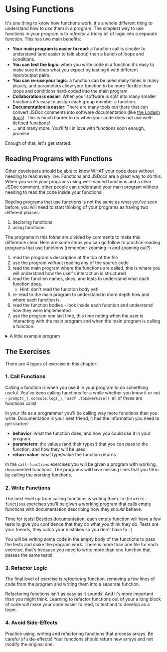 # Using Functions

It's one thing to know how functions work, it's a whole different thing to
understand how to _use_ them in a program. The simplest way to use functions in
your program is to _refactor_ a tricky bit of logic into a separate function.
This has two main benefits:

- **Your main program is easier to read**: a function call is simpler to
  understand (and easier to talk about) than a bunch of loops and conditions.
- **You can test the logic**: when you write code in a function it's easy to
  make sure it does what you expect by testing it with different input/output
  pairs.
- **You can re-use your logic**: a function can be used many times in many
  places, and parameters allow your function to be more flexible than loops and
  conditions hard-coded into the main program
- **Collaboration is easier**: When your software is split into many smaller
  functions it's easy to assign each group member a function.
- **Documentation is easier**: There are many tools out there that can convert
  JSDoc comments into software documentation (like
  [the Lodash docs](https://lodash.com/docs/4.17.15)). This is much harder to do
  when your code does not use well-defined functions!
- ... and many more. You'll fall in love with functions soon enough, promise

Enough of that, let's get started.

## Reading Programs with Functions

Other developers should be able to know WHAT your code does without needing to
read every line. Functions and JSDocs are a great way to do this. When you write
your programs using well-named functions and a clear JSDoc comment, other people
can understand your main program without needing to read the code inside your
functions!

Reading programs that use functions is not the same as what you've seen before,
you will need to start thinking of your programs as having two different phases:

1. declaring functions
2. using functions

The programs in this folder are divided by comments to make this difference
clear. Here are some steps you can go follow to practice reading programs that
use functions (remember zooming in and zooming out?):

1. read the program's description at the top of the file
2. use the program without reading any of the source code
3. read the main program where the functions are called, this is where you will
   understand how the user's interaction is structured
4. read the function names, docs, and tests to understand what each function
   does.
   - Hint: don't read the function body yet!
5. re-read to the main program to understand in more depth how and where each
   function is.
6. read the function bodies - look inside each function and understand how they
   were implemented
7. use the program one last time, this time noting when the user is interacting
   with the main program and when the main program is calling a function.

<details>
<summary>A little example program</summary>

```js
'use strict';

/*

  a little program to reverse the user's input

*/

/* ===== declare functions ===== */

/**
 * reverses it's argument and returns as a new string
 * @param {string} text - the string to reverse
 * @returns {string} the reversed text
 */
const reverseString = (text = '') => {
  let backwards = '';
  for (const character of text) {
    backwards = character + backwards;
  }
  return backwards;
};
console.assert(reverseString('') === '', 'Test 1');
console.assert(reverseString('1234') === '4321', 'Test 2');
console.assert(reverseString('abc') === 'cba', 'Test 3');
console.assert(reverseString('.-{|}-.') === '.-}|{-.', 'Test 4');
console.assert(reverseString('ooo') === 'ooo', 'Test 5');

/* ===== main program (use functions) ===== */

// -- gather user input --
let input = null;
while (input === null) {
  input = prompt('enter some text to reverse');
}

// -- use your program logic --
const output = reverseString(input);

// -- display result for the user --
const message = `before: "${input}"
after: "${output}"`;
alert(message);

// -- log for developers --
console.log(input, output);
```

</details>

## The Exercises

There are 4 types of exercise in this chapter:

### 1. Call Functions

Calling a function is when you use it in your program to do something useful.
You've been calling functions for a while whether you knew it or not -
`prompt(_)`, `console.log(_)`, `'asdf'.toLowerCase()`, all of these are
functions calls!

In your life as a programmer you'll be calling way more functions than you
write. Documentation is your best friend, it has the information you need to get
started:

- **behavior**: what the function does, and how you could use it in your
  program.
- **parameters**: the values (and their types!) that you can pass to the
  function, and how they will be used
- **return value**: what type/value the function returns

In the `call-functions` exercises you will be given a program with working,
documented functions. The programs will have missing lines that you fill in by
calling the working functions.

### 2. Write Functions

The next level up from calling functions is writing them. In the
`write-functions` exercises you'll be given a working program that calls empty
functions with documentation describing how they _should_ behave.

Time for tests! Besides documentation, each empty function will have a few tests
to give you confidence that they do what you think they do. Tests are your
friends, they catch your mistakes so you don't have to : )

You will be writing some code in the empty body of the functions to pass the
tests and make the program work. There is more than one file for each exercise,
that's because you need to write more than one function that passes the same
tests!

### 3. Refactor Logic

The final level of exercise is _refactoring_ function, removing a few lines of
code from the program and writing them into a separate function.

Refactoring functions isn't as easy as it sounds! And it's more important than
you might think. Learning to refactor functions out of your a long block of code
will make your code easier to read, to test and to develop as a team.

### 4. Avoid Side-Effects

Practice using, writing and refactoring functions that process arrays. Be
careful of side-effects! Your functions should return new arrays and not modify
the original one.
